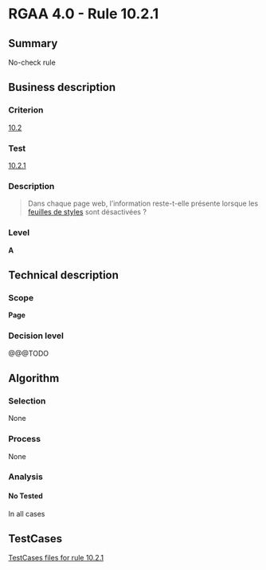 # RGAA 4.0 - Rule 10.2.1

## Summary
No-check rule


## Business description

### Criterion
[10.2](https://www.numerique.gouv.fr/publications/rgaa-accessibilite/methode/criteres/#crit-10-2)

### Test
[10.2.1](https://www.numerique.gouv.fr/publications/rgaa-accessibilite/methode/criteres/#test-10-2-1)

### Description
> Dans chaque page web, l’information reste-t-elle présente lorsque les [feuilles de styles](https://www.numerique.gouv.fr/publications/rgaa-accessibilite/methode/glossaire/#feuille-de-style) sont désactivées ?

### Level
**A**


## Technical description

### Scope
**Page**

### Decision level
@@@TODO


## Algorithm

### Selection
None

### Process
None

### Analysis

#### No Tested
In all cases


##  TestCases

[TestCases files for rule 10.2.1](https://gitlab.com/asqatasun/Asqatasun/-/tree/v5/rules/rules-rgaa4.0/src/test/resources/testcases/rgaa40//Rgaa40Rule100201/)



